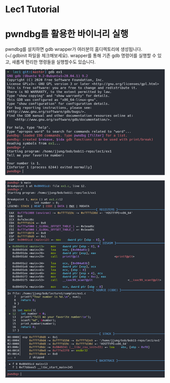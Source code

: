 Lec1 Tutorial
==============

# pwndbg를 활용한 바이너리 실행

pwndbg를 설치하면 gdb wrapper가 여러분의 홈디렉토리에 생성됩니다. (~/.gdbinit 파일을 체크해보세요). wrapper를 통해 기존 gdb 명령어를 실행할 수 있고, 새롭게 편리한 명령들을 실행할수도 있습니다.

![pwndbg_start](img/pic1.png)

![pwndbg_start](img/pic2.png)